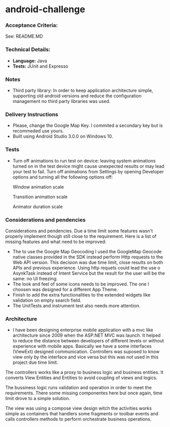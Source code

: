 # android-challenge

### Acceptance Criteria:

See: README.MD

### Technical Details:

* **Language:** Java
* **Tests:** JUnit and Expresso

### Notes

* Third party library: In order to keep application architecture simple, supporting old android versions
and reduce the configuration management no third party libraries was used.

### Delivery Instructions

* Please, change the Google Map Key. I commited a secondary key but is recommeded use yours.
* Built using Android Studio 3.0.0 on Windows 10. 

### Tests
* Turn off animations to run test on device: leaving system animations turned on in the test device might
cause unexpected results or may lead your test to fail. Turn off animations from Settings by opening
Developer options and turning all the following options off:

    Window animation scale

    Transition animation scale

    Animator duration scale


### Considerations and pendencies

 Considerations and pendencies.
Due a time limit some features wasn't properly implement though still close to the requirement. Here is a list of missing features and what need to be improved:

* The to use the Google Map Geocoding I used the GoogleMap Geocode native classes provided in the SDK instead perform Http requests to the Web API version.
This decision was due time limit, close results on both APIs and previous experience. Using http requets could lead the use o AsynkTask instead of Intent Service
but the result for the user will be the same: no UI freezing.
* The look and feel of some icons needs to be improved. The one I choosen was designed for a different App Theme.
* Finish to add the extra functionalities to the extended widgets like validation on empty search field.
* The UnitTests and instrument test also needs more attention.

### Architecture

* I have been designing enterprise mobile application with a mvc like architecture since 2009 when the ASP.NET MVC was launch. It helped to reduce the distance
between developers of different levels or without experience with mobile apps. 
Basically we have a some interfaces  (ViewExt) designed communication. Controllers was suposed to know view only by the interface and vice versa but this was not used in this project due time limit. 

The controllers works like a proxy to business logic and business entities. It converts View Entities and Entities to avoid coupling of views and logics.

The bussiness logic runs validation and operation in order to meet the requirements. There some missing componentes here but once again, time limit drove to a simple solution.

The view was using a compose view design witch the activities works simple as containers that handlers some fragments or toolbar events and calls controllers methods to perform orchestrate business operations.